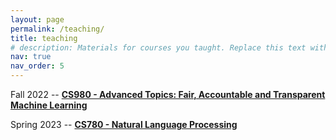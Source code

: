 ```yaml
---
layout: page
permalink: /teaching/
title: teaching
# description: Materials for courses you taught. Replace this text with your description.
nav: true
nav_order: 5
---
```


 Fall 2022 -- **[CS980 - Advanced Topics: Fair, Accountable and Transparent Machine Learning](/cs980fall2022)**

 Spring 2023 -- **[CS780 - Natural Language Processing](/cs780spring2023)**
